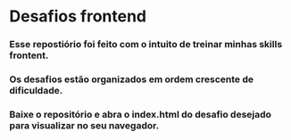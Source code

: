# Desafios frontend

### Esse repostiório foi feito com o intuito de treinar minhas skills frontent.

### Os desafios estão organizados em ordem crescente de dificuldade.

### Baixe o repositório e abra o index.html do desafio desejado para visualizar no seu navegador.
